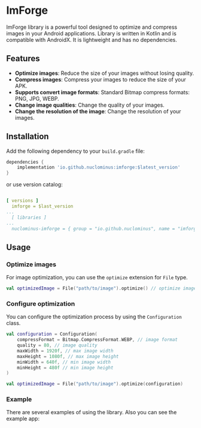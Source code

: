 # ImForge

ImForge library is a powerful tool designed to optimize and compress images in your Android
applications.
Library is written in Kotlin and is compatible with AndroidX. It is lightweight and has no
dependencies.

## Features

- **Optimize images**: Reduce the size of your images without losing quality.
- **Compress images**: Compress your images to reduce the size of your APK.
- **Supports convert image formats**: Standard Bitmap compress formats: PNG, JPG, WEBP.
- **Change image qualities**: Change the quality of your images.
- **Change the resolution of the image**: Change the resolution of your images.

## Installation

Add the following dependency to your `build.gradle` file:

```gradle
dependencies {
    implementation 'io.github.nuclominus:imforge:$latest_version'
}
```

or use version catalog:

```yaml

[ versions ]
  imforge = $last_version
...
  [ libraries ]
...
  nuclominus-imforge = { group = "io.github.nuclominus", name = "imforge", version.ref = "imforge" }

```

## Usage

### Optimize images

For image optimization, you can use the `optimize` extension for `File` type.

```kotlin
val optimizedImage = File("path/to/image").optimize() // optimize image with default settings
```

### Configure optimization

You can configure the optimization process by using the `Configuration` class.

```kotlin
val configuration = Configuration(
    compressFormat = Bitmap.CompressFormat.WEBP, // image format
    quality = 80, // image quality
    maxWidth = 1920f, // max image width
    maxHeight = 1080f, // max image height
    minWidth = 640f, // min image width
    minHeight = 480f // min image height
)

val optimizedImage = File("path/to/image").optimize(configuration)
```

### Example

There are several examples of using the library. Also you can see the example app:

